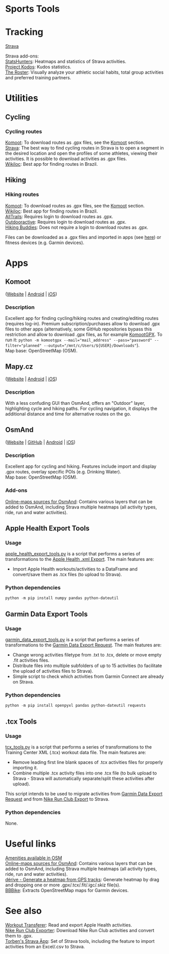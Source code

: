 # Sports Tools

# Tracking

[Strava](https://www.strava.com)

Strava add-ons:\
[StatsHunters](https://www.statshunters.com): Heatmaps and statistics of Strava activities.\
[Project Kodos](https://labs.strava.com/kodos/): Kudos statistics.\
[The Roster](https://labs.strava.com/roster/): Visually analyze your athletic social habits, total group activities and preferred training partners.

# Utilities

## Cycling

### Cycling routes

[Komoot](https://www.komoot.com/discover): To download routes as .gpx files, see the [Komoot](#komoot) section.\
[Strava](https://www.strava.com/segments/explore): The best way to find cycling routes in Strava is to open a segment in the desired location and open the profiles of some athletes, viewing their activities. It is possible to download activities as .gpx files.\
[Wikiloc](https://wikiloc.com): Best app for finding routes in Brazil.

## Hiking

### Hiking routes

[Komoot](https://www.komoot.com/discover): To download routes as .gpx files, see the [Komoot](#komoot) section.\
[Wikiloc](https://wikiloc.com): Best app for finding routes in Brazil.\
[AllTrails](https://www.alltrails.com/explore): Requires login to download routes as .gpx.\
[Outdooractive](https://www.outdooractive.com/en/routes/): Requires login to download routes as .gpx.\
[Hiking Buddies](https://www.hiking-buddies.com/routes/routes_list/): Does not require a login to download routes as .gpx.

Files can be downloaded as a .gpx files and imported in apps (see [here](#apps)) or fitness devices (e.g. Garmin devices).

# Apps

## Komoot

([Website](https://www.komoot.de) | [Android](https://play.google.com/store/apps/details?id=de.komoot.android) | [iOS](https://apps.apple.com/app/komoot-route-planner-gps/id447374873))

### Description

Excellent app for finding cycling/hiking routes and creating/editing routes (requires log-in). Premium subscription/purchases allow to download .gpx files to other apps (alternatively, some GitHub repositories bypass this restriction and allow to download .gpx files, as for example [KomootGPX](https://github.com/ThePBone/KomootGPX). To run it: `python -m komootgpx --mail="mail_address" --pass="password" --filter="planned" --output="/mnt/c/Users/${USER}/Downloads"`).\
Map base: OpenStreetMap (OSM).

## Mapy.cz

([Website](https://mapy.cz) | [Android](https://play.google.com/store/apps/details?id=cz.seznam.mapy) | [iOS](https://apps.apple.com/app/mapy-cz-navigation-maps/id411411020))

### Description

With a less confuding GUI than OsmAnd, offers an "Outdoor" layer, highlighting cycle and hiking paths. For cycling navigation, it displays the additional distance and time for alternative routes on the go.

## OsmAnd

([Website](https://osmand.net) | [GitHub](https://github.com/osmandapp/OsmAnd) | [Android](https://play.google.com/store/apps/details?id=net.osmand.plus) | [iOS](https://apps.apple.com/app/apple-store/id934850257))

### Description

Excellent app for cycling and hiking. Features include import and display .gpx routes, overlay specific POIs (e.g. Drinking Water).\
Map base: OpenStreetMap (OSM).

### Add-ons

[Online-maps sources for OsmAnd](https://anygis.ru/Web/Html/Osmand_en): Contains various layers that can be added to OsmAnd, including Strava multiple heatmaps (all activity types, ride, run and water activities).

## Apple Health Export Tools

### Usage

[apple_health_export_tools.py](apple_health_export_tools.py) is a script that performs a series of transformations to the [Apple Health .xml Export](https://support.apple.com/guide/iphone/share-your-health-data-iph5ede58c3d/ios). The main features are:

- Import Apple Health workouts/activities to a DataFrame and convert/save them as .tcx files (to upload to Strava).

### Python dependencies

```.ps1
python -m pip install numpy pandas python-dateutil
```

## Garmin Data Export Tools

### Usage

[garmin_data_export_tools.py](garmin_data_export_tools.py) is a script that performs a series of transformations to the [Garmin Data Export Request](https://www.garmin.com/en-US/account/datamanagement/exportdata/). The main features are:

- Change wrong activities filetype from .txt to .tcx, delete or move empty .fit activities files.
- Distribute files into multiple subfolders of up to 15 activities (to facilitate the upload of activities files to Strava).
- Simple script to check which activities from Garmin Connect are already on Strava.

### Python dependencies

```.ps1
python -m pip install openpyxl pandas python-dateutil requests
```

## .tcx Tools

### Usage

[tcx_tools.py](tcx_tools.py) is a script that performs a series of transformations to the Training Center XML (.tcx) workout data file. The main features are:

- Remove leading first line blank spaces of .tcx activities files for properly importing it.
- Combine multiple .tcx activity files into one .tcx file (to bulk upload to Strava - Strava will automatically separate/split these activities after upload).

This script intends to be used to migrate activities from [Garmin Data Export Request](https://www.garmin.com/en-US/account/datamanagement/exportdata/) and from [Nike Run Club Export](https://www.nike.com/help/privacy) to Strava.

### Python dependencies

None.

# Useful links

[Amenities available in OSM](https://wiki.openstreetmap.org/wiki/Key:amenity)\
[Online-maps sources for OsmAnd](https://anygis.ru/Web/Html/Osmand_en): Contains various layers that can be added to OsmAnd, including Strava multiple heatmaps (all activity types, ride, run and water activities).\
[dérive - Generate a heatmap from GPS tracks](https://erik.github.io/derive/): Generate heatmap by drag and dropping one or more .gpx/.tcx/.fit/.igc/.skiz file(s).\
[BBBike](https://garmin.bbbike.org): Extracts OpenStreetMap maps for Garmin devices.

# See also

[Workout Transferer](https://github.com/andre0707/WorkoutTransferer): Read and export Apple Health activities.\
[Nike Run Club Exporter](https://github.com/yasoob/nrc-exporter): Download Nike Run Club activities and convert them to .gpx.\
[Torben's Strava Äpp](https://entorb.net/strava/): Set of Strava tools, including the feature to import activities from an Excel/.csv to Strava.
